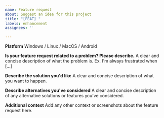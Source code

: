```yaml
---
name: Feature request
about: Suggest an idea for this project
title: "[FEAT] "
labels: enhancement
assignees: ''

---
```


**Platform**
Windows / Linux / MacOS / Android

**Is your feature request related to a problem? Please describe.**
A clear and concise description of what the problem is. Ex. I'm always frustrated when [...]

**Describe the solution you'd like**
A clear and concise description of what you want to happen.

**Describe alternatives you've considered**
A clear and concise description of any alternative solutions or features you've considered.

**Additional context**
Add any other context or screenshots about the feature request here.
